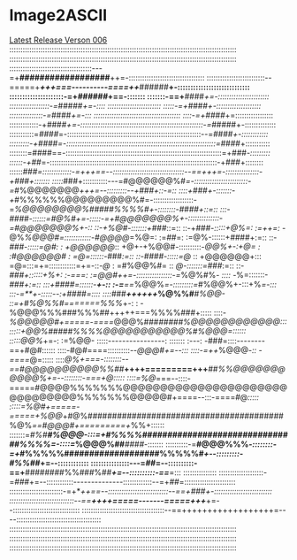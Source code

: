 # Image2ASCII

[Latest Release Verson 006](https://github.com/Fklyf/Image2ASCII/blob/Workflow/Image2ASCII%20006.py)
::::::::::::::::::::::::::::::::::::::::::::::::::::::::::::::::::::::::::::::::::::::::::::::::::::::
::::::::::::::::::::::::::::::::::::::::::::::::::::::::::::::::::::::::::::::::::::::::::::::::::::::
:::::::::::::::::::::::::::::::::::::---=+**##################**++=-::::::::::::::::::::::::::::::::::
::::::::::::::::::::::::::--=====+****++*+===----------====++***######**+-::::::::::::::::::::::::::::
:::::::::::::::::::::-=+*######*+==-:::::::               :::::::-==+**####*+=-:::::::::::::::::::::::
::::::::::::::::::-=*#####*+=-::::    ::::::::::::::::::::::::    :::::-=+*####*+-::::::::::::::::::::
:::::::::::::::-=*####*+=-:::  ::::::::::::::::::::::::::::::::::::::: ::::-=+####*+=:::::::::::::::::
:::::::::::::-+####*+=-:::::::::::::::::::::::::::::::::::::::::::::::::::::::-=*#####+-::::::::::::::
:::::::::::=*####*=-::::::::::::::::::::::::::::::::::::::::::::::::::::::::::::--=*####+-::::::::::::
:::::::::-+####=-:::::::::::::::::::::::::::::::::::::::::::::::::::::::::::::::::::=*####+:::::::::::
::::::::=####==-::::::::::::::::::::::::::::::::::::::::::::::::::::::::::::::::::::::=+###*-:::::::::
::::::-+##*=-:::::::::::::::::::::::::::::::::::::::::::::::::::::::::::::::::::::::::::-+###+::::::::
::::::*###=:::::::::::::-=+++==--::::::::::::::::::::::::::::::::--==+++=-:::::::::::::::-+###+:::::::
:::::*###+:::::::::::---=#@@@@@@%#*=-::::::::::::::::::::::::-=*#%@@@@@@@*+++=--:::::::::--+###+::-=::
::::+###+-:::::::-+*#%%%%%%@@@@@@@@@%#=-::::::::::::::::::-=*%@@@@@@@@%#####%%%%#+-::::::::-####+::=::
:::-####-::::::=#@%#+=-:::::-=+#@@@@@@@%+-::::::::::::::-=#@@@@@@@%+-::      ::-+%@#-:::::::+###*::=::
::-+###*-:::::+@%=:   :=++=:    -*@%*%@@@#=::::::::::::-#@@@@*=%@=:   :=*##*=:   :=@%-::::::+####+:=::
::-*###-:::::=@#:  : +@@@@@@*::   +@+-+%@@#-::::::::::-*@@%+-:+@=  : :#@@@@@@#  :  =@=::::::-*###*:=::
::-####-:::::=@*  :: +@@@@@@+:::  =@=:::=+=::::::::::::=+=-::-*@*   : =#%@@%#= ::  *@-:::::::=###*:=::
::-*###+::::::+%+:    :-===:    :=@@#++=-::::::::::::::::-=*%@%#%*-     ::::     -*%=:::::::-*###+:=::
:::+####=::::::-**+-::       :-=**==*%@@%*=-:::::::::=*#%@@%+-:::+%*=-:::  :::-=**+-:::::--:+####=::::
::::*###***++++++*%@%%#****#%@@*-   ::=+#%@%%#=======%%%*+-:   : -%@@@%%%###%%%##+++++===%%%%###+:::::
::::-*%@@@@@#+=====-====*@@@%###***#####%@@@@@@@@@@@@*:::   :::::+@@%#####%%%%@@@@@@@@@@@%#%@@@=::::::
:::::*@@%*+=-:         :=%@@-   :::::----------------:  ::::::: :---:    -###=::::--------==+#@#::::::
::::-#@#====::::::::::--*@@@#+=--:::                            ::::-=++*%@@@*-::        -====*@=:::::
::::*@%+===-::::::::--==#@@@@@@@@@@%%##***++++=========+++****##%%@@@@@@@@@@@%+=--::::::::-===+@*:::::
::::=%@*===--::::-=====#@@@@%%%%%%%@@@@@@@@@@@@@@@@@@@@@@@@@@@@@@@%%%%%%%@@@@@#+====--:::-====#@*:::::
:::::=%@#+=====-=====+%@@*+#@%########################################%@%*==#@@@#+=========+*%%+::::::
:::::::=*#%#******#%@@@*-:::=+#%%%%###############################%%%%*=-::::=*%@@@%##***####*-:::::::
::::::::::-=**#@@@%%%*-::::::::-=+*#%%%%%###################%%%%%#*+--:::::::::-#%%##*+=--::::::::::::
:::::::::::::::---=*##*=--::::::::::-==+**########%%###%##***+=--::::::::::-==***=:::  :::::::::::::::
::::::::::::::::::::-=*###*+=--::::::::::::--------------:::::::::::::--=+*##*=:::::::::::::::::::::::
::::::::::::::::::::::::-=+****++==--:::::::::::::::::::::::::::--==+*###*+-::::::::::::::::::::::::::
:::::::::::::::::::::::::::::--==*****++++=====-------=====+++******+=--::::::::::::::::::::::::::::::
:::::::::::::::::::::::::::::::::::::--==++++++++++++++++++=----::::::::::::::::::::::::::::::::::::::
::::::::::::::::::::::::::::::::::::::::::::::::::::::::::::::::::::::::::::::::::::::::::::::::::::::
::::::::::::::::::::::::::::::::::::::::::::::::::::::::::::::::::::::::::::::::::::::::::::::::::::::
::::::::::::::::::::::::::::::::::::::::::::::::::::::::::::::::::::::::::::::::::::::::::::::::::::::
```
